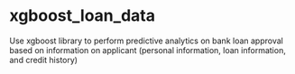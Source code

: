 # xgboost_loan_data
Use xgboost library to perform predictive analytics on bank loan approval based on information on applicant (personal information, loan information, and credit history)
